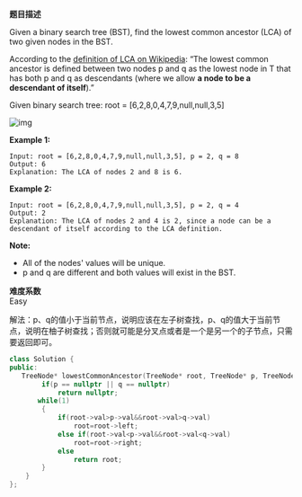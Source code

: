 **题目描述**  

Given a binary search tree (BST), find the lowest common ancestor (LCA) of two given nodes in the BST.

According to the [definition of LCA on Wikipedia](https://en.wikipedia.org/wiki/Lowest_common_ancestor): “The lowest common ancestor is defined between two nodes p and q as the lowest node in T that has both p and q as descendants (where we allow **a node to be a descendant of itself**).”

Given binary search tree: root = [6,2,8,0,4,7,9,null,null,3,5]

![img](https://assets.leetcode.com/uploads/2018/12/14/binarysearchtree_improved.png)

**Example 1:**

```
Input: root = [6,2,8,0,4,7,9,null,null,3,5], p = 2, q = 8
Output: 6
Explanation: The LCA of nodes 2 and 8 is 6.
```

**Example 2:**

```
Input: root = [6,2,8,0,4,7,9,null,null,3,5], p = 2, q = 4
Output: 2
Explanation: The LCA of nodes 2 and 4 is 2, since a node can be a descendant of itself according to the LCA definition.
```

 

**Note:**

- All of the nodes' values will be unique.
- p and q are different and both values will exist in the BST.

**难度系数**  
Easy

解法：p、q的值小于当前节点，说明应该在左子树查找，p、q的值大于当前节点，说明在柚子树查找；否则就可能是分叉点或者是一个是另一个的子节点，只需要返回即可。

```c++
class Solution {
public:
   TreeNode* lowestCommonAncestor(TreeNode* root, TreeNode* p, TreeNode* q) {
        if(p == nullptr || q == nullptr)
            return nullptr;
       while(1)
        {
            if(root->val>p->val&&root->val>q->val) 
                root=root->left;
            else if(root->val<p->val&&root->val<q->val) 
                root=root->right;
            else 
                return root;
        }
    }
};
```